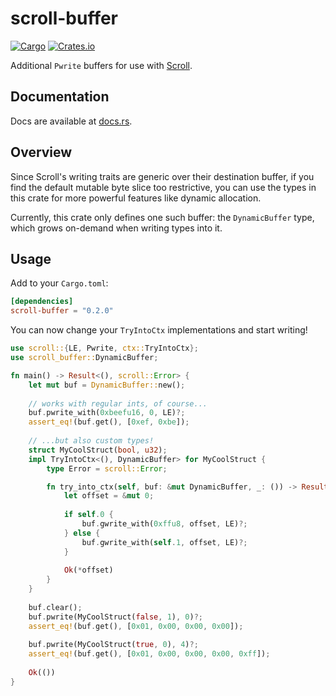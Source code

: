# scroll-buffer
[![Cargo](https://github.com/nickbclifford/scroll-buffer/actions/workflows/cargo.yml/badge.svg)](https://github.com/nickbclifford/scroll-buffer/actions/workflows/cargo.yml)
[![Crates.io](https://img.shields.io/crates/v/scroll-buffer)](https://crates.io/crates/scroll-buffer)

Additional `Pwrite` buffers for use with [Scroll](https://github.com/m4b/scroll).

## Documentation
Docs are available at [docs.rs](https://docs.rs/scroll-buffer/0.2.0/scroll_buffer/).

## Overview
Since Scroll's writing traits are generic over their destination buffer, if you find
the default mutable byte slice too restrictive, you can use the types in this crate
for more powerful features like dynamic allocation.

Currently, this crate only defines one such buffer: the `DynamicBuffer` type, which
grows on-demand when writing types into it.

## Usage
Add to your `Cargo.toml`:
```toml
[dependencies]
scroll-buffer = "0.2.0"
```

You can now change your `TryIntoCtx` implementations and start writing!

```rust
use scroll::{LE, Pwrite, ctx::TryIntoCtx};
use scroll_buffer::DynamicBuffer;

fn main() -> Result<(), scroll::Error> {
    let mut buf = DynamicBuffer::new();
    
    // works with regular ints, of course...
    buf.pwrite_with(0xbeefu16, 0, LE)?;
    assert_eq!(buf.get(), [0xef, 0xbe]);
    
    // ...but also custom types!
    struct MyCoolStruct(bool, u32);
    impl TryIntoCtx<(), DynamicBuffer> for MyCoolStruct {
        type Error = scroll::Error;

        fn try_into_ctx(self, buf: &mut DynamicBuffer, _: ()) -> Result<usize, Self::Error> {
            let offset = &mut 0;
            
            if self.0 {
                buf.gwrite_with(0xffu8, offset, LE)?;
            } else {
                buf.gwrite_with(self.1, offset, LE)?;
            }
            
            Ok(*offset)
        }
    }
    
    buf.clear();
    buf.pwrite(MyCoolStruct(false, 1), 0)?;
    assert_eq!(buf.get(), [0x01, 0x00, 0x00, 0x00]);
    
    buf.pwrite(MyCoolStruct(true, 0), 4)?;
    assert_eq!(buf.get(), [0x01, 0x00, 0x00, 0x00, 0xff]);
    
    Ok(())
}
```
